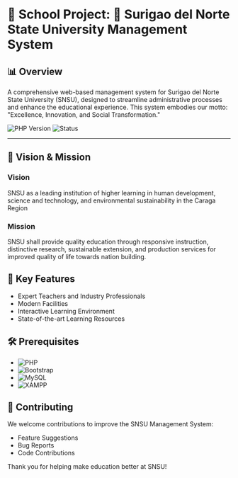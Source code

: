 # 🏫 School Project: 🏫 Surigao del Norte State University Management System

## 📊 Overview

A comprehensive web-based management system for Surigao del Norte State University (SNSU), designed to streamline administrative processes and enhance the educational experience. This system embodies our motto: "Excellence, Innovation, and Social Transformation."

![PHP Version](https://img.shields.io/badge/PHP-%3E%3D8.0-777BB4?style=for-the-badge&logo=php)
![Status](https://img.shields.io/badge/Status-In%20Development-yellow?style=for-the-badge)

---

## 🎯 Vision & Mission

### Vision

SNSU as a leading institution of higher learning in human development, science and technology, and environmental sustainability in the Caraga Region

### Mission

SNSU shall provide quality education through responsive instruction, distinctive research, sustainable extension, and production services for improved quality of life towards nation building.

## 🌟 Key Features

- Expert Teachers and Industry Professionals
- Modern Facilities
- Interactive Learning Environment
- State-of-the-art Learning Resources

## 🛠️ Prerequisites

- ![PHP](https://img.shields.io/badge/-PHP-777BB4?style=flat-square&logo=php&logoColor=white)
- ![Bootstrap](https://img.shields.io/badge/-Bootstrap-7952B3?style=flat-square&logo=bootstrap&logoColor=white)
- ![MySQL](https://img.shields.io/badge/-MySQL-4479A1?style=flat-square&logo=mysql&logoColor=white)
- ![XAMPP](https://img.shields.io/badge/-XAMPP-FB7A24?style=flat-square&logo=xampp&logoColor=white)

## 🤝 Contributing

We welcome contributions to improve the SNSU Management System:

- Feature Suggestions
- Bug Reports
- Code Contributions

Thank you for helping make education better at SNSU!
